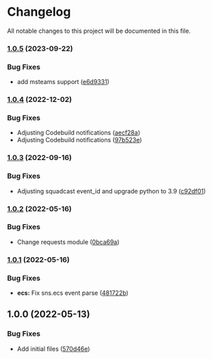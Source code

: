 # Changelog

All notable changes to this project will be documented in this file.

### [1.0.5](https://github.com/ganexcloud/terraform-aws-lambda-notifications/compare/v1.0.4...v1.0.5) (2023-09-22)


### Bug Fixes

* add msteams support ([e6d9331](https://github.com/ganexcloud/terraform-aws-lambda-notifications/commit/e6d93316c6a7361c6439438b4939eca31c8e0b07))

### [1.0.4](https://github.com/ganexcloud/terraform-aws-lambda-notifications/compare/v1.0.3...v1.0.4) (2022-12-02)


### Bug Fixes

* Adjusting Codebuild notifications ([aecf28a](https://github.com/ganexcloud/terraform-aws-lambda-notifications/commit/aecf28aea058c2db62240a645c87dc982ccd2385))
* Adjusting Codebuild notifications ([97b523e](https://github.com/ganexcloud/terraform-aws-lambda-notifications/commit/97b523e827ceda372e6bb2137a633a131ff18924))

### [1.0.3](https://github.com/ganexcloud/terraform-aws-lambda-notifications/compare/v1.0.2...v1.0.3) (2022-09-16)


### Bug Fixes

* Adjusting squadcast event_id and upgrade python to 3.9 ([c92df01](https://github.com/ganexcloud/terraform-aws-lambda-notifications/commit/c92df01b12e067b7291beee4935c9ec8943251e0))

### [1.0.2](https://github.com/ganexcloud/terraform-aws-lambda-notifications/compare/v1.0.1...v1.0.2) (2022-05-16)


### Bug Fixes

* Change requests module ([0bca69a](https://github.com/ganexcloud/terraform-aws-lambda-notifications/commit/0bca69a9dd0533ff1636f6c14811f942cb882579))

### [1.0.1](https://github.com/ganexcloud/terraform-aws-lambda-notifications/compare/v1.0.0...v1.0.1) (2022-05-16)


### Bug Fixes

* **ecs:** Fix sns.ecs event parse ([481722b](https://github.com/ganexcloud/terraform-aws-lambda-notifications/commit/481722b4e29372fc24832097c61b727e32c40919))

## 1.0.0 (2022-05-13)


### Bug Fixes

* Add initial files ([570d46e](https://github.com/ganexcloud/terraform-aws-lambda-notifications/commit/570d46e12806ca491715e09864c86f8fae4970db))
